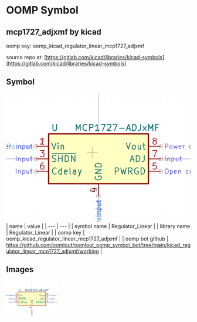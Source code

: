 # OOMP Symbol  
## mcp1727_adjxmf  by kicad  
  
oomp key: oomp_kicad_regulator_linear_mcp1727_adjxmf  
  
source repo at: [https://gitlab.com/kicad/libraries/kicad-symbols](https://gitlab.com/kicad/libraries/kicad-symbols)  
## Symbol  
  
[![working.png](working_600.png)](working.png)  
| name | value | 
| --- | --- | 
| symbol name | Regulator_Linear | 
| library name | Regulator_Linear | 
| oomp key | oomp_kicad_regulator_linear_mcp1727_adjxmf | 
| oomp bot github | https://github.com/oomlout/oomlout_oomp_symbol_bot/tree/main/kicad_regulator_linear_mcp1727_adjxmf/working | 
## Images  
  
[![working.png](working_140.png)](working.png)  
